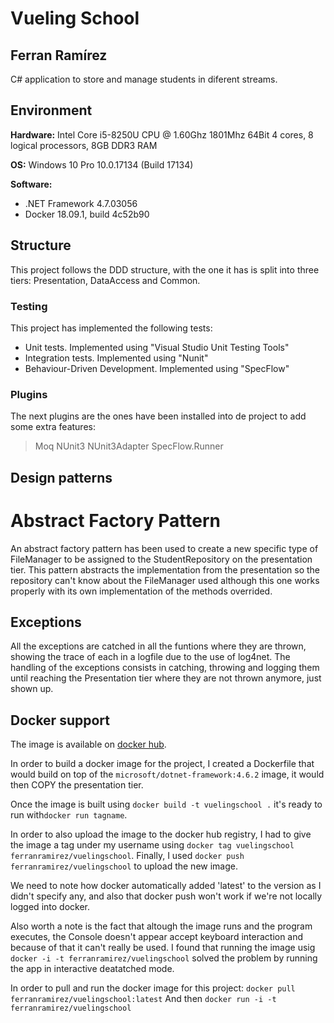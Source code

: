 # Vueling School
## Ferran Ramírez

C# application to store and manage students in diferent streams.

## Environment

**Hardware:**  Intel Core i5-8250U CPU @ 1.60Ghz 1801Mhz 64Bit 4 cores, 8 logical processors, 8GB DDR3 RAM

**OS:** Windows 10 Pro 10.0.17134 (Build 17134)

**Software:** 
  - .NET Framework 4.7.03056
  - Docker 18.09.1, build 4c52b90

##  Structure
This project follows the DDD structure, with the one it has is split into three tiers: Presentation, DataAccess and Common.

### Testing
This project has implemented the following tests:
  - Unit tests. Implemented using "Visual Studio Unit Testing Tools"
  - Integration tests. Implemented using "Nunit"
  - Behaviour-Driven Development. Implemented using "SpecFlow"

### Plugins
The next plugins are the ones have been installed into de project to add some extra features:
> Moq
> NUnit3
> NUnit3Adapter
> SpecFlow.Runner


## Design patterns
# Abstract Factory Pattern
An abstract factory pattern has been used to create a new specific type of FileManager to be assigned to the StudentRepository on the presentation tier.
This pattern abstracts the implementation from the presentation so the repository can't know about the FileManager used although this one works properly with its own implementation of the methods overrided.

## Exceptions
All the exceptions are catched in all the funtions where they are thrown, showing the trace of each in a logfile due to the use of log4net. The handling of the exceptions consists in catching, throwing and logging them until reaching the Presentation tier where they are not thrown anymore, just shown up.

## Docker support
The image is available on [docker hub](https://hub.docker.com/r/ferranramirez/vuelingschool).

In order to build a docker image for the project, I created a Dockerfile that would build on top of the `microsoft/dotnet-framework:4.6.2` image, it would then COPY the presentation tier.

Once the image is built using `docker build -t vuelingschool .` it's ready to run with`docker run tagname`.

In order to also upload the image to the docker hub registry, I had to give the image a tag under my username using `docker tag vuelingschool ferranramirez/vuelingschool`. 
Finally, I used `docker push ferranramirez/vuelingschool` to upload the new image.

We need to note how docker automatically added 'latest' to the version as I didn't specify any, and also that docker push won't work if we're not locally logged into docker.

Also worth a note is the fact that altough the image runs and the program executes, the Console doesn't appear accept keyboard interaction and because of that it can't really be used. I found that running the image usig `docker -i -t ferranramirez/vuelingschool` solved the problem by running the app in interactive deatatched mode.

In order to pull and run the docker image for this project:
`docker pull ferranramirez/vuelingschool:latest`
And then
`docker run -i -t ferranramirez/vuelingschool`
